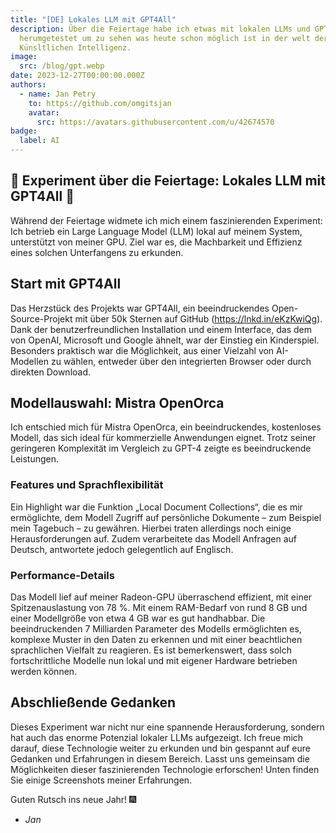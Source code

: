 ```yaml
---
title: "[DE] Lokales LLM mit GPT4All"
description: Über die Feiertage habe ich etwas mit lokalen LLMs und GPT4All
  herumgetestet um zu sehen was heute schon möglich ist in der welt der
  Künsltlichen Intelligenz.
image:
  src: /blog/gpt.webp
date: 2023-12-27T00:00:00.000Z
authors:
  - name: Jan Petry
    to: https://github.com/omgitsjan
    avatar:
      src: https://avatars.githubusercontent.com/u/42674570
badge:
  label: AI
---
```


## 🤖 Experiment über die Feiertage: Lokales LLM mit GPT4All 🤖

Während der Feiertage widmete ich mich einem faszinierenden Experiment: Ich betrieb ein Large Language Model (LLM) lokal auf meinem System, unterstützt von meiner GPU. Ziel war es, die Machbarkeit und Effizienz eines solchen Unterfangens zu erkunden.

## Start mit GPT4All

Das Herzstück des Projekts war GPT4All, ein beeindruckendes Open-Source-Projekt mit über 50k Sternen auf GitHub (<https://lnkd.in/eKzKwiQg>). Dank der benutzerfreundlichen Installation und einem Interface, das dem von OpenAI, Microsoft und Google ähnelt, war der Einstieg ein Kinderspiel. Besonders praktisch war die Möglichkeit, aus einer Vielzahl von AI-Modellen zu wählen, entweder über den integrierten Browser oder durch direkten Download.

## Modellauswahl: Mistra OpenOrca

Ich entschied mich für Mistra OpenOrca, ein beeindruckendes, kostenloses Modell, das sich ideal für kommerzielle Anwendungen eignet. Trotz seiner geringeren Komplexität im Vergleich zu GPT-4 zeigte es beeindruckende Leistungen.

### Features und Sprachflexibilität

Ein Highlight war die Funktion „Local Document Collections“, die es mir ermöglichte, dem Modell Zugriff auf persönliche Dokumente – zum Beispiel mein Tagebuch – zu gewähren. Hierbei traten allerdings noch einige Herausforderungen auf. Zudem verarbeitete das Modell Anfragen auf Deutsch, antwortete jedoch gelegentlich auf Englisch.

### Performance-Details

Das Modell lief auf meiner Radeon-GPU überraschend effizient, mit einer Spitzenauslastung von 78 %. Mit einem RAM-Bedarf von rund 8 GB und einer Modellgröße von etwa 4 GB war es gut handhabbar. Die beeindruckenden 7 Milliarden Parameter des Modells ermöglichten es, komplexe Muster in den Daten zu erkennen und mit einer beachtlichen sprachlichen Vielfalt zu reagieren. Es ist bemerkenswert, dass solch fortschrittliche Modelle nun lokal und mit eigener Hardware betrieben werden können.

## Abschließende Gedanken

Dieses Experiment war nicht nur eine spannende Herausforderung, sondern hat auch das enorme Potenzial lokaler LLMs aufgezeigt. Ich freue mich darauf, diese Technologie weiter zu erkunden und bin gespannt auf eure Gedanken und Erfahrungen in diesem Bereich. Lasst uns gemeinsam die Möglichkeiten dieser faszinierenden Technologie erforschen! Unten finden Sie einige Screenshots meiner Erfahrungen.

Guten Rutsch ins neue Jahr! 🎆

- _Jan_
